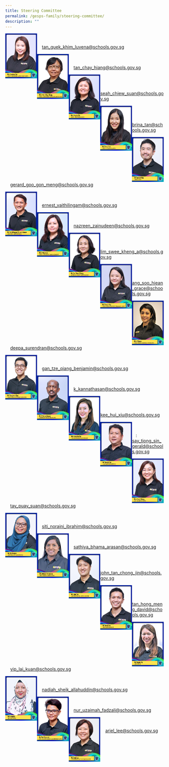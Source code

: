 ```yaml
---
title: Steering Committee
permalink: /gesps-family/steering-committee/
description: ""
---
```

<img src="/images/mrs%20luvena%20lim%202.jpg" align="left" style="width:20%"><br><br>&nbsp;&nbsp;&nbsp;
[tan_guek_khim_luvena@schools.gov.sg](mailto:Tan_Guek_Khim_Luvena@schools.gov.sg)

<img src="/images/mdm%20tan%20chay%20hiang.jpg" align="left" style="width:20%"><br><br>&nbsp;&nbsp;&nbsp;
[tan_chay_hiang@schools.gov.sg](mailto:tan_chay_hiang@schools.gov.sg)

<img src="/images/mrs%20angela%20ho%202.jpg" align="left" style="width:20%"><br><br>&nbsp;&nbsp;&nbsp;
[seah_chiew_suan@schools.gov.sg](mailto:Seah_Chiew_Suan@schools.gov.sg)

<img src="/images/ms%20brina%20tan%20(2).jpg" align="left" style="width:20%"><br><br>&nbsp;&nbsp;&nbsp;
[brina_tan@schools.gov.sg](mailto:brina_tan@schools.gov.sg)

<img src="/images/mr%20gerard%20woo.jpg" align="left" style="width:20%"><br><br>&nbsp;&nbsp;&nbsp;
[gerard_goo_gon_meng@schools.gov.sg](mailto:Gerard_Woo_Hon_meng)

<img src="/images/mr%20vaithilingam%20ernest%20junior%202.jpg" align="left" style="width:20%"><br><br>&nbsp;&nbsp;&nbsp;
[ernest_vaithilingam@schools.gov.sg](mailto:Ernest_Vaithilingam@schools.gov.sg)

<img src="/images/mdm%20nazreen%202.jpg" align="left" style="width:20%"><br><br>&nbsp;&nbsp;&nbsp;
[nazreen_zainudeen@schools.gov.sg](mailto:Nazreen_Zainudeen@schools.gov.sg)

<img src="/images/ms%20lim%20swee%20kheng%202.jpg" align="left" style="width:20%"><br><br>&nbsp;&nbsp;&nbsp;
[lim_swee_kheng_a@schools.gov.sg](mailto:lim_swee_kheng_a@schools.gov.sg)

<img src="/images/ms%20grace%20ang.jpg" align="left" style="width:20%"><br><br>&nbsp;&nbsp;&nbsp;
[ang_soo_hiean_grace@schools.gov.sg](mailto:ang_soo_hiean_grace@schools.gov.sg)

<img src="/images/mdm%20deepa%20(2).jpg" align="left" style="width:20%"><br><br>&nbsp;&nbsp;&nbsp;
[deepa_surendran@schools.gov.sg](mailto:Deepa_Surendran@schools.gov.sg)

<img src="/images/mr%20benjamin%20gan%20(2).jpg" align="left" style="width:20%"><br><br>&nbsp;&nbsp;&nbsp;
[gan_tze_qiang_benjamin@schools.gov.sg](mailto:gan_tze_qiang_benjamin@schools.gov.sg)

<img src="/images/mr%20k%20kannathasan%20(2).jpg" align="left" style="width:20%"><br><br>&nbsp;&nbsp;&nbsp;
[k_kannathasan@schools.gov.sg](mailto:K_Kannathasan@schools.gov.sg)

<img src="/images/mdm%20kee%20hui%20xiu.jpg" align="left" style="width:20%"><br><br>&nbsp;&nbsp;&nbsp;
[kee_hui_xiu@schools.gov.sg](mailto:kee_hui_xiu@schools.gov.sg)

<img src="/images/mr%20gerald%20say-amended.jpg" align="left" style="width:20%"><br><br>&nbsp;&nbsp;&nbsp;:
[say_tiong_sin_gerald@schools.gov.sg](mailto:say_tiong_sin_gerald@schools.gov.sg)

<img src="/images/mrs%20carol%20wong%202.jpg" align="left" style="width:20%"><br><br>&nbsp;&nbsp;&nbsp;
[tay_puay_suan@schools.gov.sg](mailto:tay_puay_suan@schools.gov.sg)

<img src="/images/ms%20siti%20noraini-amended.jpg" align="left" style="width:20%"><br><br>&nbsp;&nbsp;&nbsp;
[siti_noraini_ibrahim@schools.gov.sg](mailto:siti_noraini_ibrahim@schools.gov.sg)

<img src="/images/mrs%20bhama%20puravalan.jpg" align="left" style="width:20%"><br><br>&nbsp;&nbsp;&nbsp;
[sathiya_bhama_arasan@schools.gov.sg](mailto:sathiya_bhama_arasan@schools.gov.sg)

<img src="/images/mr%20john%20tan-amended.jpg" align="left" style="width:20%"><br><br>&nbsp;&nbsp;&nbsp;
[john_tan_chong_jin@schools.gov.sg](mailto:john_tan_chong_jin@schools.gov.sg)

<img src="/images/mr%20david%20tan.jpg" align="left" style="width:20%"><br><br>&nbsp;&nbsp;&nbsp;
[tan_hong_meng_david@schools.gov.sg](mailto:tan_hong_meng_david@schools.gov.sg)

<img src="/images/ms%20regina%20yip.jpg" align="left" style="width:20%"><br><br>&nbsp;&nbsp;&nbsp;
[yip_lai_kuan@schools.gov.sg](mailto:yip_lai_kuan@schools.gov.sg)

<img src="/images/mdm%20nadiah%20(2).jpg" align="left" style="width:20%"><br><br>&nbsp;&nbsp;&nbsp;
[nadiah_sheik_allahuddin@schools.gov.sg](mailto:nadiah_sheik_allahuddin@schools.gov.sg)

<img src="/images/ms%20nur'uzaimah.jpg" align="left" style="width:20%"><br><br>&nbsp;&nbsp;&nbsp;
[nur_uzaimah_fadzali@schools.gov.sg](mailto:nur_uzaimah_fadzali@schools.gov.sg)

<img src="/images/ms%20ariel%20lee.jpg" align="left" style="width:20%"><br><br>&nbsp;&nbsp;&nbsp;
[ariel_lee@schools.gov.sg](mailto:ariel_lee@schools.gov.sg)